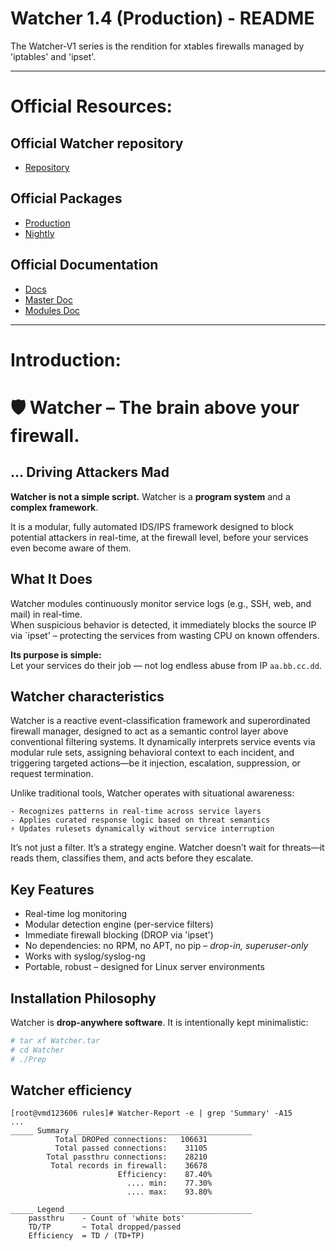 # Watcher 1.4 (Production) - README
The Watcher-V1 series is the rendition for xtables firewalls managed by 'iptables' and 'ipset'.

______________________
# Official Resources:
## Official Watcher repository
- [Repository](https://watcher.comserve-it-services.de/repo/)

## Official Packages
- [Production](https://watcher.comserve-it-services.de/repo/Watcher-1.4-Prod/)
- [Nightly](https://watcher.comserve-it-services.de/repo/Watcher-1.4-nightly/)

## Official Documentation
- [Docs](https://watcher.comserve-it-services.de/repo/Docs/)
- [Master Doc](https://watcher.comserve-it-services.de/repo/Docs/Watcher-Master-V1.4doc.pdf)
- [Modules Doc](https://watcher.comserve-it-services.de/repo/Docs/Watcher-Modules-V1.4doc.pdf)


______________________
# Introduction:
# 🛡️ Watcher – The brain above your firewall.
## ... Driving Attackers Mad

**Watcher is not a simple script.**
Watcher is a **program system** and a **complex framework**.

It is a modular, fully automated IDS/IPS framework designed to block potential attackers in real-time, at the firewall level, before your services even become aware of them.

## What It Does

Watcher modules continuously monitor service logs (e.g., SSH, web, and mail) in real-time.  
When suspicious behavior is detected, it immediately blocks the source IP via `ipset' – protecting the services from wasting CPU on known offenders.

**Its purpose is simple:**  
Let your services do their job — not log endless abuse from IP `aa.bb.cc.dd`.

## Watcher characteristics
Watcher is a reactive event-classification framework and superordinated firewall manager, designed to act as a semantic control layer above conventional filtering systems. It dynamically interprets service events via modular rule sets, assigning behavioral context to each incident, and triggering targeted actions—be it injection, escalation, suppression, or request termination.

Unlike traditional tools, Watcher operates with situational awareness:

    - Recognizes patterns in real-time across service layers
    - Applies curated response logic based on threat semantics
    ⚡ Updates rulesets dynamically without service interruption

It’s not just a filter. It’s a strategy engine. 
Watcher doesn’t wait for threats—it reads them, classifies them, and acts before they escalate.


## Key Features
- Real-time log monitoring
- Modular detection engine (per-service filters)
- Immediate firewall blocking (DROP via 'ipset')
- No dependencies: no RPM, no APT, no pip – *drop-in, superuser-only*
- Works with syslog/syslog-ng
- Portable, robust – designed for Linux server environments

## Installation Philosophy

Watcher is **drop-anywhere software**. It is intentionally kept minimalistic:

```sh
# tar xf Watcher.tar
# cd Watcher
# ./Prep
```

## Watcher efficiency

```text
[root@vmd123606 rules]# Watcher-Report -e | grep 'Summary' -A15
...
_____ Summary ________________________________________
          Total DROPed connections:   106631
          Total passed connections:    31105
        Total passthru connections:    28210
         Total records in firewall:    36678
                        Efficiency:    87.40% 
                          .... min:    77.30% 
                          .... max:    93.80% 

_____ Legend _________________________________________
	passthru 	- Count of 'white bots'
	TD/TP 		~ Total dropped/passed 
	Efficiency	= TD / (TD+TP)
```
